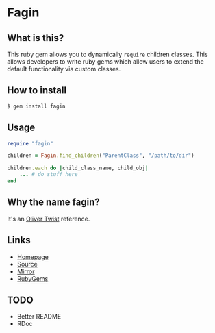 # Fagin

## What is this?

This ruby gem allows you to dynamically `require` children classes.
This allows developers to write ruby gems which allow users to extend
the default functionality via custom classes.

## How to install

```bash
$ gem install fagin
```

## Usage

```ruby
require "fagin"

children = Fagin.find_children("ParentClass", "/path/to/dir")

children.each do |child_class_name, child_obj|
    ... # do stuff here
end
```

## Why the name fagin?

It's an [Oliver Twist](https://en.wikipedia.org/wiki/Fagin) reference.

## Links

- [Homepage](https://mjwhitta.github.io/fagin)
- [Source](https://gitlab.com/mjwhitta/fagin)
- [Mirror](https://github.com/mjwhitta/fagin)
- [RubyGems](https://rubygems.org/gems/fagin)

## TODO

- Better README
- RDoc
